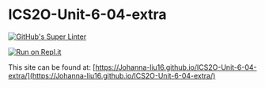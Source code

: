 # ICS2O-Unit-6-04-extra

[![GitHub's Super Linter](https://github.com/Johanna-liu16/ICS2O-Unit-6-04-extra/workflows/Johanna%20Liu's%20Super%20Linter/badge.svg)](https://github.com/Johanna-liu16/ICS2O-Unit-6-04-extra/actions)

[![Run on Repl.it](https://repl.it/badge/github/Johanna-liu16/ICS2O-Unit-6-04-extra)](https://repl.it/github/Johanna-liu16/ICS2O-Unit-6-04-extra)

This site can be found at: [https://Johanna-liu16.github.io/ICS2O-Unit-6-04-extra/](https://Johanna-liu16.github.io/ICS2O-Unit-6-04-extra/)
